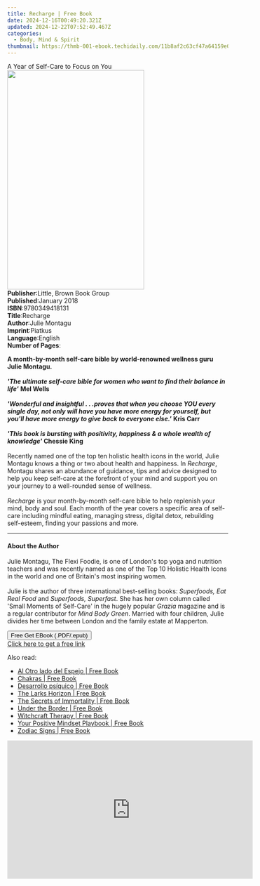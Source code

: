 ```yaml
---
title: Recharge | Free Book
date: 2024-12-16T00:49:20.321Z
updated: 2024-12-22T07:52:49.467Z
categories:
  - Body, Mind & Spirit
thumbnail: https://thmb-001-ebook.techidaily.com/11b8af2c63cf47a64159e0b35f462de5ea47a4d038e635f2707ffd8e5e17a4a9.jpg
---
```

<main id="book-container">
  <div class="flex flex-col">
    <div class="book-brief flex-1 py-6 px-4 sm:p-6 md:py-10 md:px-8">
      <!-- brief-->
      <div class="book-brief-main">A Year of Self-Care to Focus on You</div>
    </div>
    <div
      class="book-meta-info flex-1 grid gap-4 col-start-1 col-end-3 row-start-1 sm:mb-6 sm:grid-cols-4 lg:gap-6 lg:col-start-2 lg:row-end-6 lg:row-span-6 lg:mb-0"
    >
      <div
        class="book-meta-info-left place-content-center mt-4 p-4 text-sm leading-6 col-start-2 col-span-2 dark:text-slate-400"
      >
        <img
          class="w-full h-500 object-cover rounded-lg sm:h-255 sm:col-span-2 lg:col-span-full"
          src="https://img-001-ebook.techidaily.com/64ad3ecd8cd581def8ac7ab36326e6b2e0a60c31bd1d79f88a1be8184d4d3e33.jpg"
          alt=""
          width="312"
          height="500"
        />
      </div>
      <div
        class="book-meta-info-right mt-2 col-start-1 row-start-2 col-span-3 self-center"
      >
        <!-- meta data  -->
        <div class="flex flex-col px-4 md:px-8">
          <div class="flex-1">
            <strong>Publisher</strong>:<span class="px-2"
              >Little, Brown Book Group</span
            >
          </div>
          <div class="flex-1">
            <strong>Published</strong>:<span class="px-2">January 2018</span>
          </div>
          <div class="flex-1">
            <strong>ISBN</strong>:<span class="px-2">9780349418131</span>
          </div>
          <div class="flex-1">
            <strong>Title</strong>:<span class="px-2">Recharge</span>
          </div>
          <div class="flex-1">
            <strong>Author</strong>:<span class="px-2">Julie Montagu</span>
          </div>
          <div class="flex-1">
            <strong>Imprint</strong>:<span class="px-2">Piatkus</span>
          </div>
          <div class="flex-1">
            <strong>Language</strong>:<span class="px-2">English</span>
          </div>
          <div class="flex-1">
            <strong>Number of Pages</strong>:<span class="px-2"></span>
          </div>
        </div>
      </div>
    </div>
    <div class="book-description flex-1 py-6 px-4 sm:p-6 md:py-10 md:px-8">
      <div class="book-description-main">
        <div accordion-content="" id="description">
          <p>
            <b
              >A month-by-month self-care bible by world-renowned wellness guru
              Julie Montagu.</b
            ><br /><br /><b
              ><i
                >'The ultimate self-care bible for women who want to find their
                balance in life'</i
              ></b
            >
            <b>Mel Wells</b><br /><br /><b
              ><i
                >'Wonderful and insightful . . .proves that when you choose YOU
                every single day, not only will have you have more energy for
                yourself, but you'll have more energy to give back to everyone
                else.'</i
              ></b
            >
            <b>Kris Carr</b><br /><br /><b
              ><i
                >'This book is bursting with positivity, happiness &amp; a whole
                wealth of knowledge'</i
              >
              Chessie King</b
            ><br /><br />Recently named one of the top ten holistic health icons
            in the world, Julie Montagu knows a thing or two about health and
            happiness. In <i>Recharge</i>, Montagu shares an abundance of
            guidance, tips and advice designed to help you keep self-care at the
            forefront of your mind and support you on your journey to a
            well-rounded sense of wellness.<br /><br /><i>Recharge</i> is your
            month-by-month self-care bible to help replenish your mind, body and
            soul. Each month of the year covers a specific area of self-care
            including mindful eating, managing stress, digital detox, rebuilding
            self-esteem, finding your passions and more.
          </p>
        </div>
        <div class="accordion-fader"></div>
      </div>
    </div>
    <div class="book-excerpts flex-1 py-6 px-4 sm:p-6 md:py-10 md:px-8">
      <!-- excerpts-->
      <div class="book-excerpts-main">
        <hr />
        <h4 class="placeholder placeholder-heading">
          <span>About the Author</span>
        </h4>
        <p></p>
        <p>
          Julie Montagu, The Flexi Foodie, is one of London's top yoga and
          nutrition teachers and was recently named as one of the Top 10
          Holistic Health Icons in the world and one of Britain's most inspiring
          women. <br /><br />Julie is the author of three international
          best-selling books: <i>Superfoods, Eat Real Food </i>and<i>
            Superfoods, Superfast</i
          >. She has her own column called 'Small Moments of Self-Care' in the
          hugely popular <i>Grazia</i> magazine and is a regular contributor for
          <i>Mind Body Green</i>. Married with four children, Julie divides her
          time between London and the family estate at Mapperton.
        </p>
        <p></p>
      </div>
    </div>
    <div
      class="book-about-author flex-1 py-6 px-4 sm:p-6 md:py-10 md:px-8"
    ></div>
    <div class="book-free-get flex-1 py-6 px-4 sm:p-6 md:py-10 md:px-8">
      <button
        id="btn-free-get"
        class="bg-blue-500 hover:bg-blue-700 text-white font-bold py-2 px-4 rounded"
      >
        Free Get EBook (.PDF/.epub)
      </button>
      <div id="countdown-display" class="px-2 text-lg mt-2"></div>
      <a
        id="free-link"
        class="hidden bg-blue-500 hover:bg-blue-700 text-white font-bold py-2 px-4 rounded"
        href="https://www.ebooks.com/en-us/book/95774074/recharge/julie-montagu/"
        target="_blank"
        >Click here to get a free link</a
      >
    </div>
    <script>
      let countdownTime = 0;
      let countdownInterval = null;
      document
        .getElementById('btn-free-get')
        .addEventListener('click', startCountdown);
      function startCountdown() {
        countdownTime = new Date().getTime() + 60000 * 3;
        countdownInterval = setInterval(updateCountdown, 1000);
        document.getElementById('btn-free-get').disabled = true;
        document
          .getElementById('btn-free-get')
          .classList.add('bg-gray-500', 'cursor-not-allowed');
      }
      function updateCountdown() {
        let currentTime = new Date().getTime();
        let timeLeft = countdownTime - currentTime;
        let secondsLeft = Math.floor(timeLeft / 1000);
        document.getElementById('countdown-display').innerHTML =
          `Remaining time: ${secondsLeft} seconds.`;
        if (secondsLeft <= 0) {
          clearInterval(countdownInterval);
          document.getElementById('btn-free-get').classList.add('hidden');
          document.getElementById('free-link').classList.remove('hidden');
          document.getElementById('countdown-display').innerHTML = '';
        }
      }
    </script>
  </div>
</main>

<ins class="adsbygoogle"
      style="display:block"
      data-ad-client="ca-pub-7571918770474297"
      data-ad-slot="8358498916"
      data-ad-format="auto"
      data-full-width-responsive="true"></ins>
    

<span class="atpl-alsoreadstyle">Also read:</span>
<div><ul>
<li><a href="https://novels-ebooks.techidaily.com/210964185-9781088222881-al-otro-lado-del-espejo/"><u>Al Otro lado del Espejo | Free Book</u></a></li>
<li><a href="https://novels-ebooks.techidaily.com/210964157-9781761039287-chakras/"><u>Chakras | Free Book</u></a></li>
<li><a href="https://novels-ebooks.techidaily.com/210964163-9781761039317-desarrollo-psiquico/"><u>Desarrollo psíquico | Free Book</u></a></li>
<li><a href="https://novels-ebooks.techidaily.com/210964243-9781088025222-the-larks-horizon/"><u>The Larks Horizon | Free Book</u></a></li>
<li><a href="https://novels-ebooks.techidaily.com/210964000-9781636980812-the-secrets-of-immortality/"><u>The Secrets of Immortality | Free Book</u></a></li>
<li><a href="https://novels-ebooks.techidaily.com/210964076-9781088212974-under-the-border/"><u>Under the Border | Free Book</u></a></li>
<li><a href="https://novels-ebooks.techidaily.com/210964250-9781088206249-witchcraft-therapy/"><u>Witchcraft Therapy | Free Book</u></a></li>
<li><a href="https://novels-ebooks.techidaily.com/210964005-9781636980898-your-positive-mindset-playbook/"><u>Your Positive Mindset Playbook | Free Book</u></a></li>
<li><a href="https://novels-ebooks.techidaily.com/210964071-9789394615120-zodiac-signs/"><u>Zodiac Signs | Free Book</u></a></li>
</ul></div>

<!-- affiliate ads begin -->
<iframe width="560" height="315" src="https://www.youtube.com/embed/l4R7_qNIQvY?si=2zJOPfEcm6_3udzn" title="YouTube video player" frameborder="0" allow="accelerometer; autoplay; clipboard-write; encrypted-media; gyroscope; picture-in-picture; web-share" referrerpolicy="strict-origin-when-cross-origin" allowfullscreen></iframe>
<!-- affiliate ads end -->

